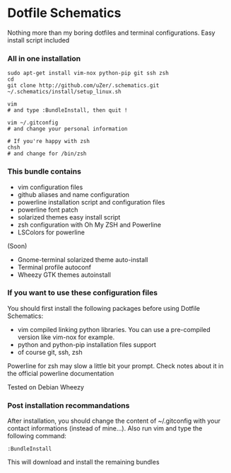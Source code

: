 Dotfile Schematics
==================

Nothing more than my boring dotfiles and terminal configurations.
Easy install script included

### All in one installation

    sudo apt-get install vim-nox python-pip git ssh zsh
    cd
    git clone http://github.com/uZer/.schematics.git
    ~/.schematics/install/setup_linux.sh

    vim
    # and type :BundleInstall, then quit !

    vim ~/.gitconfig
    # and change your personal information
    
    # If you're happy with zsh
    chsh
    # and change for /bin/zsh


### This bundle contains
- vim configuration files
- github aliases and name configuration
- powerline installation script and configuration files
- powerline font patch
- solarized themes easy install script
- zsh configuration with Oh My ZSH and Powerline
- LSColors for powerline

(Soon)
- Gnome-terminal solarized theme auto-install
- Terminal profile autoconf
- Wheezy GTK themes autoinstall


### If you want to use these configuration files
You should first install the following packages before using Dotfile Schematics:
- vim compiled linking python libraries. You can use a pre-compiled version like
  vim-nox for example.
- python and python-pip installation files support
- of course git, ssh, zsh

Powerline for zsh may slow a little bit your prompt. Check notes about it in the
official powerline documentation

Tested on Debian Wheezy

### Post installation recommandations
After installation, you should change the content of ~/.gitconfig with your
contact informations (instead of mine...).
Also run vim and type the following command:

    :BundleInstall

This will download and install the remaining bundles


